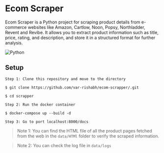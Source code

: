 # Ecom Scraper

Ecom Scraper is a Python project for scraping product details from e-commerce websites like Amazon, Cartlow, Noon, Popsy, Northladder, Revent and Revibe.
It allows you to extract product information such as title, price, rating, and description, and store it in a structured format for further analysis.

![Python](https://img.shields.io/badge/python-blue.svg?style=for-the-badge&logo=python&logoColor=white)


## Setup

```
Step 1: Clone this repository and move to the directory

$ git clone https://github.com/var-rishabh/ecom-scrapper/.git

$ cd scrapper
```

```
Step 2: Run the docker container

$ docker-compose up --build -d
```

```
Step 3: Go to port localhost:8000/docs
```

> Note 1: You can find the HTML file of all the product pages fetched from the web in the `data/HTMl` folder to verify the scraped information.

> Note 2: You can check the log file in `data/logs`
